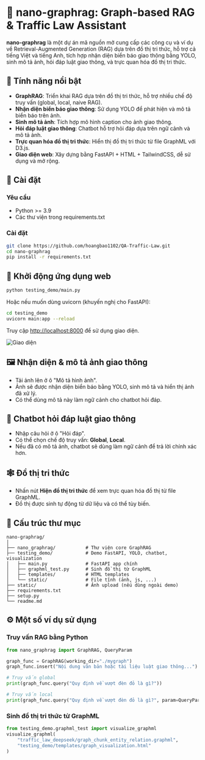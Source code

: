 # 🚦 nano-graphrag: Graph-based RAG & Traffic Law Assistant

**nano-graphrag** là một dự án mã nguồn mở cung cấp các công cụ và ví dụ về Retrieval-Augmented Generation (RAG) dựa trên đồ thị tri thức, hỗ trợ cả tiếng Việt và tiếng Anh, tích hợp nhận diện biển báo giao thông bằng YOLO, sinh mô tả ảnh, hỏi đáp luật giao thông, và trực quan hóa đồ thị tri thức.

## 🌟 Tính năng nổi bật

- **GraphRAG**: Triển khai RAG dựa trên đồ thị tri thức, hỗ trợ nhiều chế độ truy vấn (global, local, naive RAG).
- **Nhận diện biển báo giao thông**: Sử dụng YOLO để phát hiện và mô tả biển báo trên ảnh.
- **Sinh mô tả ảnh**: Tích hợp mô hình caption cho ảnh giao thông.
- **Hỏi đáp luật giao thông**: Chatbot hỗ trợ hỏi đáp dựa trên ngữ cảnh và mô tả ảnh.
- **Trực quan hóa đồ thị tri thức**: Hiển thị đồ thị tri thức từ file GraphML với D3.js.
- **Giao diện web**: Xây dựng bằng FastAPI + HTML + TailwindCSS, dễ sử dụng và mở rộng.

## 🚀 Cài đặt

### Yêu cầu

- Python >= 3.9
- Các thư viện trong requirements.txt

### Cài đặt

```bash
git clone https://github.com/hoangbao1102/QA-Traffic-Law.git
cd nano-graphrag
pip install -r requirements.txt
```

## 🏁 Khởi động ứng dụng web

```bash
python testing_demo/main.py
```
Hoặc nếu muốn dùng uvicorn (khuyến nghị cho FastAPI):

```bash
cd testing_demo
uvicorn main:app --reload
```

Truy cập [http://localhost:8000](http://localhost:8000) để sử dụng giao diện.

![Giao diện](static/demo.jpg)

## 🖼️ Nhận diện & mô tả ảnh giao thông

- Tải ảnh lên ở ô "Mô tả hình ảnh".
- Ảnh sẽ được nhận diện biển báo bằng YOLO, sinh mô tả và hiển thị ảnh đã xử lý.
- Có thể dùng mô tả này làm ngữ cảnh cho chatbot hỏi đáp.

## 💬 Chatbot hỏi đáp luật giao thông

- Nhập câu hỏi ở ô "Hỏi đáp".
- Có thể chọn chế độ truy vấn: **Global**, **Local**.
- Nếu đã có mô tả ảnh, chatbot sẽ dùng làm ngữ cảnh để trả lời chính xác hơn.

## 🕸️ Đồ thị tri thức

- Nhấn nút **Hiện đồ thị tri thức** để xem trực quan hóa đồ thị từ file GraphML.
- Đồ thị được sinh tự động từ dữ liệu và có thể tùy biến.

## 📁 Cấu trúc thư mục

```
nano-graphrag/
│
├── nano_graphrag/           # Thư viện core GraphRAG
├── testing_demo/            # Demo FastAPI, YOLO, chatbot, visualization
│   ├── main.py              # FastAPI app chính
│   ├── graphml_test.py      # Sinh đồ thị từ GraphML
│   ├── templates/           # HTML templates
│   └── static/              # File tĩnh (ảnh, js, ...)
├── static/                  # Ảnh upload (nếu dùng ngoài demo)
├── requirements.txt
├── setup.py
└── readme.md
```

## ⚙️ Một số ví dụ sử dụng

### Truy vấn RAG bằng Python

```python
from nano_graphrag import GraphRAG, QueryParam

graph_func = GraphRAG(working_dir="./mygraph")
graph_func.insert("Nội dung văn bản hoặc tài liệu luật giao thông...")

# Truy vấn global
print(graph_func.query("Quy định về vượt đèn đỏ là gì?"))

# Truy vấn local
print(graph_func.query("Quy định về vượt đèn đỏ là gì?", param=QueryParam(mode="local")))
```

### Sinh đồ thị tri thức từ GraphML

```python
from testing_demo.graphml_test import visualize_graphml
visualize_graphml(
    "traffic_law_deepseek/graph_chunk_entity_relation.graphml",
    "testing_demo/templates/graph_visualization.html"
)
```